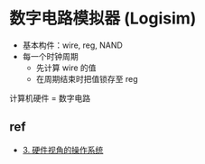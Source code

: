 # 数字电路模拟器 (Logisim)

- 基本构件：wire, reg, NAND
- 每一个时钟周期
  - 先计算 wire 的值
  - 在周期结束时把值锁存至 reg

计算机硬件 = 数字电路

## ref

- [3. 硬件视角的操作系统](https://jyywiki.cn/OS/2023/build/lect3.ipynb.html)

